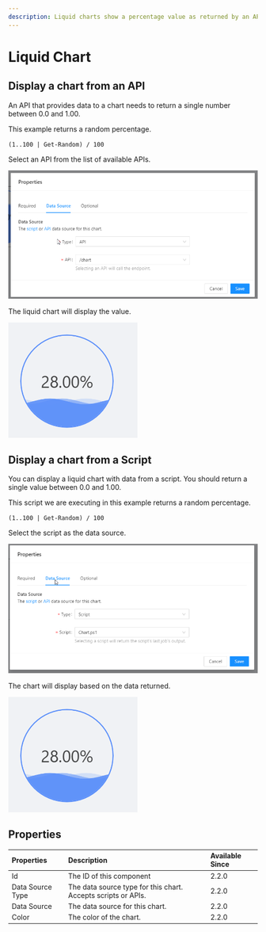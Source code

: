 ```yaml
---
description: Liquid charts show a percentage value as returned by an API or script.
---
```


# Liquid Chart

## Display a chart from an API

An API that provides data to a chart needs to return a single number between 0.0 and 1.00. 

This example returns a random percentage. 

```text
(1..100 | Get-Random) / 100
```

Select an API from the list of available APIs. 

![](../../.gitbook/assets/image%20%28269%29.png)

The liquid chart will display the value. 

![](../../.gitbook/assets/image%20%28265%29.png)

## Display a chart from a Script

You can display a liquid chart with data from a script. You should return a single value between 0.0 and 1.00. 

This script we are executing in this example returns a random percentage. 

```text
(1..100 | Get-Random) / 100
```

Select the script as the data source. 

![](../../.gitbook/assets/image%20%28271%29.png)

The chart will display based on the data returned. 

![](../../.gitbook/assets/image%20%28265%29.png)

## Properties

| Properties | Description | Available Since |
| :--- | :--- | :--- |
| Id | The ID of this component | 2.2.0 |
| Data Source Type | The data source type for this chart. Accepts scripts or APIs. | 2.2.0 |
| Data Source | The data source for this chart. | 2.2.0 |
| Color | The color of the chart. | 2.2.0 |

